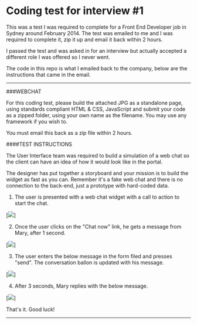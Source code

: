 Coding test for interview #1
=======

This was a test I was required to complete for a Front End Developer job in Sydney around February 2014. The test was emailed to me and I was required to complete it, zip it up and email it back within 2 hours.

I passed the test and was asked in for an interview but actually accepted a different role I was offered so I never went.

The code in this repo is what I emailed back to the company, below are the instructions that came in the email.

---

###WEBCHAT

For this coding test, please build the attached JPG as a standalone page, using standards compliant HTML & CSS, JavaScript and submit your code as a zipped folder, using your own name as the filename. You may use any framework if you wish to.

You must email this back as a zip file within 2 hours.
 
####TEST INSTRUCTIONS

The User Interface team was required to build a simulation of a web chat so the client can have an idea of how it would look like in the portal.
 
The designer has put together a storyboard and your mission is to build the widget as fast as you can.
Remember it's a fake web chat and there is no connection to the back-end, just a prototype with hard-coded data.
 
1) The user is presented with a web chat widget with a call to action to start the chat.

[<img src="http://i.imgur.com/pkdX57F.png">]
 
2) Once the user clicks on the "Chat now" link, he gets a message from Mary, after 1 second.

[<img src="http://i.imgur.com/PDWuMl0.png">]
 
3) The user enters the below message in the form filed and presses "send".
The conversation ballon is updated with his message.

[<img src="http://i.imgur.com/cnvIQlV.png">]
 
4) After 3 seconds, Mary replies with the below message.

[<img src="http://i.imgur.com/kHEDb9V.png">]
 
That's it. Good luck!

---